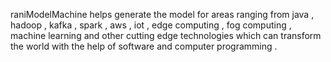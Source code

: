 raniModelMachine helps generate the model for areas ranging from java , hadoop , kafka , spark , aws , iot , edge computing , fog computing ,
machine learning and other cutting edge technologies which can transform the world with the help of software and computer programming . 
